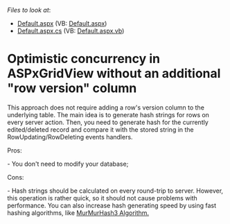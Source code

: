<!-- default file list -->
*Files to look at*:

* [Default.aspx](./CS/WebSite/Default.aspx) (VB: [Default.aspx](./VB/WebSite/Default.aspx))
* [Default.aspx.cs](./CS/WebSite/Default.aspx.cs) (VB: [Default.aspx.vb](./VB/WebSite/Default.aspx.vb))
<!-- default file list end -->
# Optimistic concurrency in ASPxGridView without an additional "row version" column


<p>This approach does not require adding a row's version column to the underlying table. The main idea is to generate hash strings for rows on every server action. Then, you need to generate hash for the currently edited/deleted record and compare it with the stored string in the RowUpdating/RowDeleting events handlers.</p><p>Pros:</p><p>- You don't need to modify your database;</p><p>Cons:</p><p>- Hash strings should be calculated on every round-trip to server. However, this operation is rather quick, so it should not cause problems with performance. You can also increase hash generating speed by using fast hashing algorithms, like <a href="http://blog.teamleadnet.com/2012/08/murmurhash3-ultra-fast-hash-algorithm.html"><u>MurMurHash3 Algorithm</u></a><u>.</u></p>

<br/>


